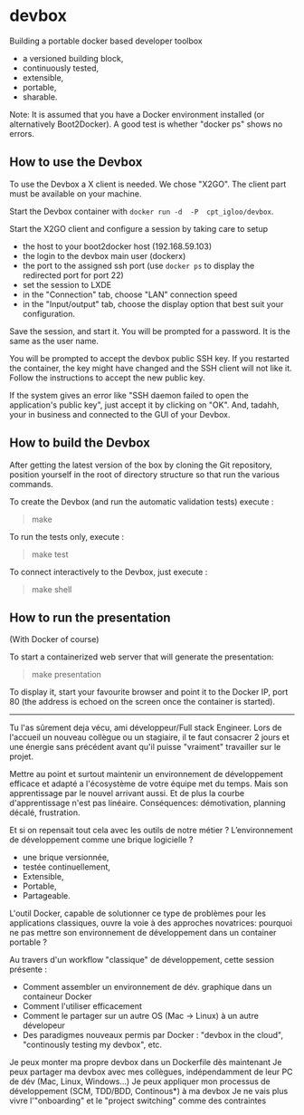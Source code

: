 # devbox
Building a portable docker based developer toolbox

* a versioned building block,
* continuously tested,
* extensible,
* portable,
* sharable.

Note: It is assumed that you have a Docker environment installed (or alternatively Boot2Docker). A good test is whether "docker ps" shows no errors.

## How to use the Devbox

To use the Devbox a X client is needed. We chose "X2GO". The client part must be available on your machine.

Start the Devbox container with `docker run -d  -P  cpt_igloo/devbox`.

Start the X2GO client and configure a session by taking care to setup

- the host to your boot2docker host (192.168.59.103)
- the login to the devbox main user (dockerx)
- the port to the assigned ssh port (use `docker ps` to display the redirected port for port 22)
- set the session to LXDE
- in the "Connection" tab, choose "LAN" connection speed
- in the "Input/output" tab, choose the display option that best suit your configuration.

Save the session, and start it. 
You will be prompted for a password. 
It is the same as the user name.

You will be prompted to accept the devbox public SSH key. 
If you restarted the container, the key might have changed and the SSH client will not like it.
Follow the instructions to accept the new public key.

If the system gives an error like "SSH daemon failed to open the application's public key", just
accept it by clicking on "OK". 
And, tadahh, your in business and connected to the GUI of your Devbox.




## How to build the Devbox


After getting the latest version of the box by cloning the Git repository, position yourself in the root of directory structure so that run the various commands.

To create the Devbox (and run the automatic validation tests) execute : 

 > make

To run the tests only, execute :
 > make test

To connect interactively to the Devbox, just execute :

 > make shell


## How to run the presentation 

(With Docker of course)

To start a containerized web server that will generate the presentation:

 > make presentation 

To display it, start your favourite browser and point it to the Docker IP, port 80 (the address is echoed on the screen once the container is started).



--- 

Tu l'as sûrement deja vécu, ami développeur/Full stack Engineer. Lors de l'accueil un nouveau collègue ou un stagiaire, il te faut consacrer 2 jours et une énergie sans précédent avant qu'il puisse "vraiment" travailler sur le projet.

Mettre au point et surtout maintenir un environnement de développement efficace et adapté a l'écosystème de votre équipe met du temps. Mais son apprentissage par le nouvel arrivant aussi. Et de plus la courbe d'apprentissage n'est pas linéaire. Conséquences: démotivation, planning décalé, frustration.

Et si on repensait tout cela avec les outils de notre métier ? L’environnement de développement comme une brique logicielle ?

* une brique versionnée,
* testée continuellement,
* Extensible,
* Portable,
* Partageable.

L'outil Docker, capable de solutionner ce type de problèmes pour les applications classiques, ouvre la voie à des approches novatrices: pourquoi ne pas mettre son environnement de développement dans un container portable ?

Au travers d'un workflow "classique" de développement, cette session présente :

* Comment assembler un environnement de dév. graphique dans un containeur Docker
* Comment l'utiliser efficacement
* Comment le partager sur un autre OS (Mac -> Linux) à un autre dévelopeur
* Des paradigmes nouveaux permis par Docker : "devbox in the cloud", "continously testing my devbox", etc.


Je peux monter ma propre devbox dans un Dockerfile dès maintenant
Je peux partager ma devbox avec mes collègues, indépendamment de leur PC de dév (Mac, Linux, Windows...)
Je peux appliquer mon processus de développement (SCM, TDD/BDD, Continous*) à ma devbox
Je ne vais plus vivre l'"onboarding" et le "project switching" comme des contraintes
